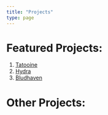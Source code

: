 ```yaml
---
title: "Projects"
type: page
---
```


# Featured Projects:

1. [Tatooine](/portfolio/tatooine/)
2. [Hydra](/portfolio/hydra/)
3. [Bludhaven](/portfolio/bludhaven/)

# Other Projects:
